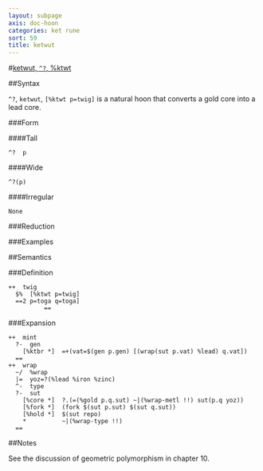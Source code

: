 ```yaml
---
layout: subpage
axis: doc-hoon
categories: ket rune
sort: 59
title: ketwut
---
```




#[ketwut, `^?`, %ktwt](#ktwt)

##Syntax

`^?`, `ketwut`, `[%ktwt p=twig]` is a natural hoon that
converts a gold core into a lead core.

###Form

####Tall

    ^?  p

####Wide

    ^?(p)

####Irregular

    None

###Reduction

###Examples

##Semantics

###Definition

    ++  twig  
      $%  [%ktwt p=twig]
      ==2 p=toga q=toga]
              == 

###Expansion

    ++  mint
      ?-  gen
        [%ktbr *]  =+(vat=$(gen p.gen) [(wrap(sut p.vat) %lead) q.vat])
      ==
    ++  wrap
      ~/  %wrap
      |=  yoz=?(%lead %iron %zinc)
      ^-  type
      ?-  sut
        [%core *]  ?.(=(%gold p.q.sut) ~|(%wrap-metl !!) sut(p.q yoz))
        [%fork *]  (fork $(sut p.sut) $(sut q.sut))
        [%hold *]  $(sut repo)
        *          ~|(%wrap-type !!)
      ==

##Notes

See the discussion of geometric polymorphism in chapter 10.
